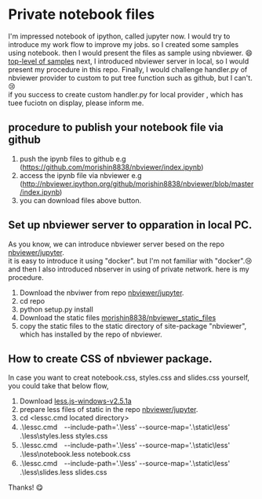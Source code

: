 # Private notebook files

I'm impressed notebook of ipython, called jupyter now. I would try to introduce my work flow to improve my jobs. so I created some samples using notebook. then I would present the files as sample using nbviewer. :smile:  
[top-level of samples](http://nbviewer.ipython.org/github/morishin8838/nbviewer/blob/master/index.ipynb)
next, I introduced nbviewer server in local, so  I would present my procedure in this repo.
Finally, I would challenge handler.py of nbviewer provider to custom to put tree function such as github, but I can't.:cry:   
if you success to create custom handler.py for local provider , which has tuee fuciotn on display, please inform me.

## procedure to publish your notebook file via github
1. push the ipynb files to github
    e.g  (https://github.com/morishin8838/nbviewer/index.ipynb)
2. access the ipynb file via nbviewer
    e.g  (http://nbviewer.ipython.org/github/morishin8838/nbviewer/blob/master/index.ipynb)
3. you can download files above button.

## Set up nbviewer server to opparation in local PC.
As you know, we can introduce nbviewer server besed on the repo [nbviewer/jupyter](https://github.com/jupyter/nbviewer).  
it is easy to introduce it using "docker". but I'm not familiar with "docker".:cry:  and then I also introduced nbserver in using of private network. here is my procedure.

1. Download the nbviwer from repo [nbviewer/jupyter](https://github.com/jupyter/nbviewer).
2. cd repo
3. python setup.py install
4. Download the static files [morishin8838/nbviewer_static_files](https://github.com/morishin8838/nbviewer_static_files)
5. copy the static files to the static directory of site-package "nbviewer", which has installed by the repo of nbviewer.

## How to create CSS of nbviewer package.
In case you want to creat notebook.css, styles.css and slides.css yourself, you could take that below flow,

1. Download [less.js-windows-v2.5.1a](https://github.com/duncansmart/less.js-windows/releases)  
2. prepare less files of static in the repo [nbviewer/jupyter](https://github.com/jupyter/nbviewer).  
3. cd <lessc.cmd located directory>  
4. .\lessc.cmd　--include-path='.\less' --source-map='.\static\less'  .\less\styles.less styles.css  
5. .\lessc.cmd　--include-path='.\less' --source-map='.\static\less'  .\less\notebook.less notebook.css  
6. .\lessc.cmd　--include-path='.\less' --source-map='.\static\less'  .\less\slides.less slides.css  


Thanks!
:yum:


